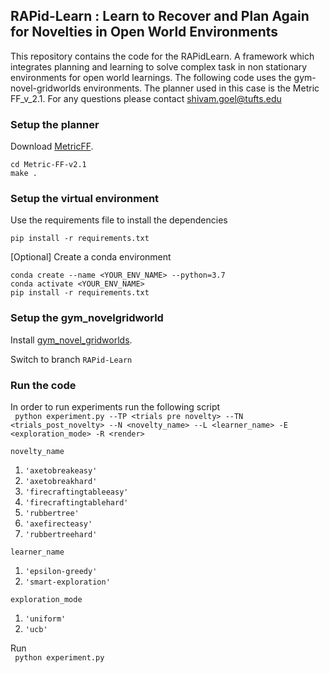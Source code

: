 ## RAPid-Learn : Learn to Recover and Plan Again for Novelties in Open World Environments

This repository contains the code for the RAPidLearn. A framework which integrates planning and learning to solve 
complex task in non stationary environments for open world learnings. The following code uses the gym-novel-gridworlds environments. The planner used in this case is the Metric FF_v_2.1. For any questions please contact shivam.goel@tufts.edu

### Setup the planner

Download [MetricFF](https://fai.cs.uni-saarland.de/hoffmann/ff/Metric-FF-v2.1.tgz).

`cd Metric-FF-v2.1` <BR>
`make . `

### Setup the virtual environment

Use the requirements file to install the dependencies 

`pip install -r requirements.txt`

[Optional] Create a conda environment

`conda create --name <YOUR_ENV_NAME> --python=3.7` <BR>
`conda activate <YOUR_ENV_NAME>` <BR>
`pip install -r requirements.txt` <BR>

### Setup the gym_novelgridworld

Install [gym_novel_gridworlds](https://github.com/gtatiya/gym-novel-gridworlds). <BR>

Switch to branch `RAPid-Learn` 

### Run the code

<!-- Brain.py consists of the main code. 

To run the RAPidLearn -->
 
 <!-- In order to insert novelty do the following:
 Change the variable `self.novelty_name` value (line #100 in `brain.py`) to any of the following
 1. `'axetobreak'`
 2. `'firecraftingtable'`
 3. `'rubbertree'` -->

In order to run experiments run the following script <BR>
``` python experiment.py --TP <trials pre novelty> --TN <trials_post_novelty> --N <novelty_name> --L <learner_name> -E <exploration_mode> -R <render>```

`novelty_name`
 1. `'axetobreakeasy'`
 2. `'axetobreakhard'`
 3. `'firecraftingtableeasy'`
 4. `'firecraftingtablehard'`
 5. `'rubbertree'`
 6. `'axefirecteasy'`
 7. `'rubbertreehard'`

`learner_name` <BR>
  1. `'epsilon-greedy'`
  2. `'smart-exploration'`   
 
 `exploration_mode` <BR>
  1. `'uniform'`
  2. `'ucb'`   

Run <BR>
``` python experiment.py```
